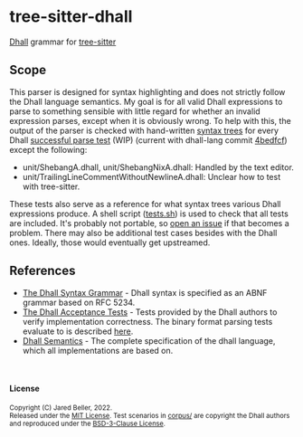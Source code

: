 # tree-sitter-dhall

[Dhall](https://dhall-lang.org/) grammar for [tree-sitter](https://github.com/tree-sitter/tree-sitter)

## Scope

This parser is designed for syntax highlighting and does not strictly follow the Dhall language semantics. My goal is for all valid Dhall expressions to parse to something sensible with little regard for whether an invalid expression parses, except when it is obviously wrong. To help with this, the output of the parser is checked with hand-written [syntax trees](corpus/) for every Dhall [successful parse test](https://github.com/dhall-lang/dhall-lang/tree/master/tests/parser/success) (WIP) (current with dhall-lang commit [4bedfcf](https://github.com/dhall-lang/dhall-lang/commit/4bedfcfd409ca9914b435ab366e47b64b9a9ddf4)) except the following:

- unit/ShebangA.dhall, unit/ShebangNixA.dhall: Handled by the text editor.
- unit/TrailingLineCommentWithoutNewlineA.dhall: Unclear how to test with tree-sitter.

These tests also serve as a reference for what syntax trees various Dhall expressions produce. A shell script ([tests.sh](tests.sh)) is used to check that all tests are included. It's probably not portable, so [open an issue](https://github.com/jbellerb/tree-sitter-dhall/issues/new) if that becomes a problem. There may also be additional test cases besides with the Dhall ones. Ideally, those would eventually get upstreamed.

## References

- [The Dhall Syntax Grammar](https://github.com/dhall-lang/dhall-lang/blob/master/standard/dhall.abnf) - Dhall syntax is specified as an ABNF grammar based on RFC 5234.
- [The Dhall Acceptance Tests](https://github.com/dhall-lang/dhall-lang/tree/master/tests) - Tests provided by the Dhall authors to verify implementation correctness. The binary format parsing tests evaluate to is described [here](https://github.com/dhall-lang/dhall-lang/blob/master/standard/binary.md).
- [Dhall Semantics](https://github.com/dhall-lang/dhall-lang/blob/master/standard) - The complete specification of the dhall language, which all implementations are based on.

<br />

#### License

<sup>
Copyright (C) Jared Beller, 2022.
</sup>
<br />
<sup>
Released under the <a href="LICENSE">MIT License</a>. Test scenarios in <a href="corpus/">corpus/</a> are copyright the Dhall authors and reproduced under the <a href="LICENSE.dhall-lang">BSD-3-Clause License</a>.
</sup>
